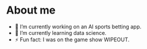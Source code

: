# About me

- 🔭 I’m currently working on an AI sports betting app.
- 🌱 I’m currently learning data science.
- ⚡ Fun fact: I was on the game show WIPEOUT.

<!--
**MXZ23/MXZ23** is a ✨ _special_ ✨ repository because its `README.md` (this file) appears on your GitHub profile.
-->
